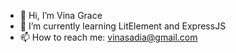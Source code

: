 - 👋 Hi, I’m Vina Grace
- 🌱 I’m currently learning LitElement and ExpressJS
- 📫 How to reach me: vinasadia@gmail.com

<!---
vinagrace-sadia/vinagrace-sadia is a ✨ special ✨ repository because its `README.md` (this file) appears on your GitHub profile.
You can click the Preview link to take a look at your changes.
--->
